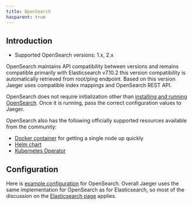 ```yaml
---
title: OpenSearch
hasparent: true
---
```


## Introduction

* Supported OpenSearch versions: 1.x, 2.x

OpenSearch maintains API compatibility between versions and remains compatible primarily with Elasticsearch v7.10.2 this version compatibility is automatically retrieved from root/ping endpoint. Based on this version Jaeger uses compatible index mappings and OpenSearch REST API.

OpenSearch does not require initialization other than
[installing and running OpenSearch](https://opensearch.org/downloads.html).
Once it is running, pass the correct configuration values to Jaeger.

OpenSearch also has the following officially supported resources available from the community:
- [Docker container](https://hub.docker.com/r/opensearchproject/opensearch) for getting a single node up quickly
- [Helm chart](https://artifacthub.io/packages/helm/opensearch-project-helm-charts/opensearch)
- [Kubernetes Operator](https://github.com/opensearch-project/opensearch-k8s-operator)

## Configuration

Here is [example configuration](https://github.com/jaegertracing/jaeger/blob/v2.1.0/cmd/jaeger/config-opensearch.yaml) for OpenSearch. Overall Jaeger uses the same implementation for OpenSearch as for Elasticsearch, so most of the discussion on the [Elasticsearch page](../elasticsearch/#configuration) applies.
